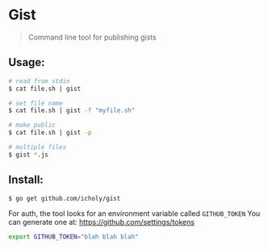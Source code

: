 # Gist

> Command line tool for publishing gists

## Usage:

``` sh
# read from stdin
$ cat file.sh | gist

# set file name
$ cat file.sh | gist -f "myfile.sh"

# make public
$ cat file.sh | gist -p

# multiple files
$ gist *.js
```

## Install:

``` sh
$ go get github.com/icholy/gist
```

For auth, the tool looks for an environment variable called `GITHUB_TOKEN`
You can generate one at: https://github.com/settings/tokens

``` sh
export GITHUB_TOKEN="blah blah blah"
```

